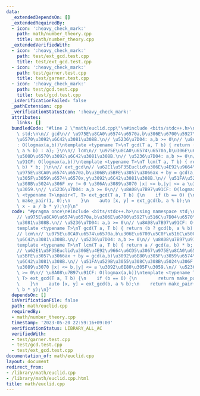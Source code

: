 ```yaml
---
data:
  _extendedDependsOn: []
  _extendedRequiredBy:
  - icon: ':heavy_check_mark:'
    path: math/number_theory.cpp
    title: math/number_theory.cpp
  _extendedVerifiedWith:
  - icon: ':heavy_check_mark:'
    path: test/ext_gcd.test.cpp
    title: test/ext_gcd.test.cpp
  - icon: ':heavy_check_mark:'
    path: test/garner.test.cpp
    title: test/garner.test.cpp
  - icon: ':heavy_check_mark:'
    path: test/gcd.test.cpp
    title: test/gcd.test.cpp
  _isVerificationFailed: false
  _pathExtension: cpp
  _verificationStatusIcon: ':heavy_check_mark:'
  attributes:
    links: []
  bundledCode: "#line 2 \"math/euclid.cpp\"\n#include <bits/stdc++.h>\nusing namespace\
    \ std;\n\n// gcd\n// \u975E\u8CA0\u6574\u6570a,b\u306E\u6700\u5927\u516C\u7D04\
    \u6570\u3092\u6C42\u3081\u308B.\n// \u5236\u7D04: a,b >= 0\n// \u8A08\u7B97\u91CF\
    : O(logmax(a,b))\ntemplate <typename T>\nT gcd(T a, T b) { return (b ? gcd(b,\
    \ a % b) : a); }\n\n// lcm\n// \u975E\u8CA0\u6574\u6570a,b\u306E\u6700\u5C0F\u516C\
    \u500D\u6570\u3092\u6C42\u3081\u308B.\n// \u5236\u7D04: a,b >= 0\n// \u8A08\u7B97\
    \u91CF: O(logmax(a,b))\ntemplate <typename T>\nT lcm(T a, T b) { return a / gcd(a,\
    \ b) * b; }\n\n// ext_gcd\n// \u62E1\u5F35Euclid\u306E\u4E92\u9664\u6CD5\u3067\
    \u975E\u8CA0\u6574\u6570a,b\u306B\u5BFE\u3057\u3066ax + by = gcd(a,b)\u3092\u6E80\
    \u305F\u3059\u6574\u6570x,y\u3092\u6C42\u3081\u308B.\n// \u51FA\u529B\u3055\u308C\
    \u308B\u5024\u306F xy != 0 \u306A\u3089\u3070 |x| <= b,|y| <= a \u3092\u6E80\u305F\
    \u3059.\n// \u5236\u7D04: a,b >= 0\n// \u8A08\u7B97\u91CF: O(logmax(a,b))\ntemplate\
    \ <typename T>\npair<T, T> ext_gcd(T a, T b) {\n    if (b == 0) {\n        return\
    \ make_pair(1, 0);\n    }\n    auto [x, y] = ext_gcd(b, a % b);\n    return make_pair(y,\
    \ x - a / b * y);\n}\n"
  code: "#pragma once\n#include <bits/stdc++.h>\nusing namespace std;\n\n// gcd\n\
    // \u975E\u8CA0\u6574\u6570a,b\u306E\u6700\u5927\u516C\u7D04\u6570\u3092\u6C42\
    \u3081\u308B.\n// \u5236\u7D04: a,b >= 0\n// \u8A08\u7B97\u91CF: O(logmax(a,b))\n\
    template <typename T>\nT gcd(T a, T b) { return (b ? gcd(b, a % b) : a); }\n\n\
    // lcm\n// \u975E\u8CA0\u6574\u6570a,b\u306E\u6700\u5C0F\u516C\u500D\u6570\u3092\
    \u6C42\u3081\u308B.\n// \u5236\u7D04: a,b >= 0\n// \u8A08\u7B97\u91CF: O(logmax(a,b))\n\
    template <typename T>\nT lcm(T a, T b) { return a / gcd(a, b) * b; }\n\n// ext_gcd\n\
    // \u62E1\u5F35Euclid\u306E\u4E92\u9664\u6CD5\u3067\u975E\u8CA0\u6574\u6570a,b\u306B\
    \u5BFE\u3057\u3066ax + by = gcd(a,b)\u3092\u6E80\u305F\u3059\u6574\u6570x,y\u3092\
    \u6C42\u3081\u308B.\n// \u51FA\u529B\u3055\u308C\u308B\u5024\u306F xy != 0 \u306A\
    \u3089\u3070 |x| <= b,|y| <= a \u3092\u6E80\u305F\u3059.\n// \u5236\u7D04: a,b\
    \ >= 0\n// \u8A08\u7B97\u91CF: O(logmax(a,b))\ntemplate <typename T>\npair<T,\
    \ T> ext_gcd(T a, T b) {\n    if (b == 0) {\n        return make_pair(1, 0);\n\
    \    }\n    auto [x, y] = ext_gcd(b, a % b);\n    return make_pair(y, x - a /\
    \ b * y);\n}"
  dependsOn: []
  isVerificationFile: false
  path: math/euclid.cpp
  requiredBy:
  - math/number_theory.cpp
  timestamp: '2023-05-20 22:59:16+09:00'
  verificationStatus: LIBRARY_ALL_AC
  verifiedWith:
  - test/garner.test.cpp
  - test/gcd.test.cpp
  - test/ext_gcd.test.cpp
documentation_of: math/euclid.cpp
layout: document
redirect_from:
- /library/math/euclid.cpp
- /library/math/euclid.cpp.html
title: math/euclid.cpp
---
```

